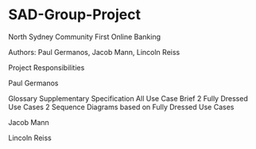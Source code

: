 SAD-Group-Project
=================

North Sydney Community First Online Banking


Authors: Paul Germanos, Jacob Mann, Lincoln Reiss

Project Responsibilities

Paul Germanos

Glossary
Supplementary Specification
All Use Case Brief
2 Fully Dressed Use Cases
2 Sequence Diagrams based on Fully Dressed Use Cases

Jacob Mann


Lincoln Reiss
